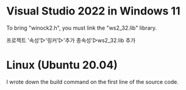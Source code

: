 # Visual Studio 2022 in Windows 11
To bring "winock2.h", you must link the "ws2_32.lib" library.   

프로젝트 '속성'▷'링커'▷'추가 종속성'▷ws2_32.lib 추가   

# Linux (Ubuntu 20.04)
I wrote down the build command on the first line of the source code.
